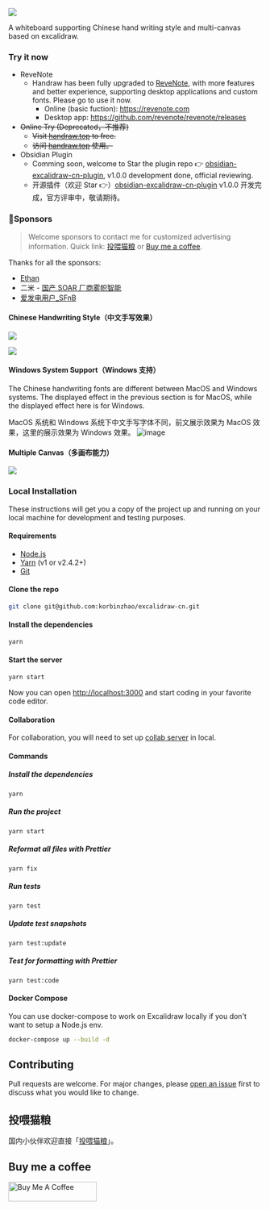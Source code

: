![](https://img.alicdn.com/imgextra/i3/O1CN01Fj9ngw1N77fY1yafL_!!6000000001522-2-tps-1639-395.png)

A whiteboard supporting Chinese hand writing style and multi-canvas based on excalidraw.

### Try it now
- ReveNote
  - Handraw has been fully upgraded to [ReveNote](https://github.com/revenote/revenote), with more features and better experience, supporting desktop applications and custom fonts. Please go to use it now.
    - Online (basic fuction): https://revenote.com
    - Desktop app: https://github.com/revenote/revenote/releases
- ~~Online Try (Deprecated，不推荐)~~
  - ~~Visit [handraw.top](https://handraw.top/) to free.~~
  - ~~访问 [handraw.top](https://handraw.top/) 使用。~~
- Obsidian Plugin
  - Comming soon, welcome to Star the plugin repo :point_right: [obsidian-excalidraw-cn-plugin](https://github.com/korbinzhao/obsidian-excalidraw-cn-plugin), v1.0.0 development done, official reviewing.
  - 开源插件（欢迎 Star :point_right:）[obsidian-excalidraw-cn-plugin](https://github.com/korbinzhao/obsidian-excalidraw-cn-plugin) v1.0.0 开发完成，官方评审中，敬请期待。

### :purple_heart:Sponsors

> Welcome sponsors to contact me for customized advertising information. Quick link: <a href="https://afdian.net/a/wantian" target="_blank">投喂猫粮</a> or <a href="https://www.buymeacoffee.com/korbinzhao" target="_blank">Buy me a coffee</a>.

Thanks for all the sponsors:

- [Ethan](https://afdian.net/u/69e049a822c511ee886c52540025c377)
- 二米 - [国产 SOAR 厂商雾帜智能](https://www.flagify.com/)
- [爱发电用户\_SFnB](https://afdian.net/u/9ad7f8a01aee11ee808d5254001e7c00)


#### Chinese Handwriting Style（中文手写效果）

![](https://img.alicdn.com/imgextra/i3/O1CN01TEf1Xy20EEpyKk91j_!!6000000006817-0-tps-2852-1620.jpg)

![](https://img.alicdn.com/imgextra/i4/O1CN01K0d6K51Iqr8fkojYy_!!6000000000945-0-tps-2876-1640.jpg)

#### Windows System Support（Windows 支持）

The Chinese handwriting fonts are different between MacOS and Windows systems. The displayed effect in the previous section is for MacOS, while the displayed effect here is for Windows.

MacOS 系统和 Windows 系统下中文手写字体不同，前文展示效果为 MacOS 效果，这里的展示效果为 Windows 效果。 ![image](https://github.com/korbinzhao/excalidraw-cn/assets/5051627/cd73fb34-2957-4a58-a533-98abb21162ab)

#### Multiple Canvas（多画布能力）

![](https://img.alicdn.com/imgextra/i2/O1CN01vGnzBy1kFa8ksoEGt_!!6000000004654-0-tps-1272-1020.jpg)

### Local Installation

These instructions will get you a copy of the project up and running on your local machine for development and testing purposes.

#### Requirements

- [Node.js](https://nodejs.org/en/)
- [Yarn](https://yarnpkg.com/getting-started/install) (v1 or v2.4.2+)
- [Git](https://git-scm.com/downloads)

#### Clone the repo

```bash
git clone git@github.com:korbinzhao/excalidraw-cn.git
```

#### Install the dependencies

```bash
yarn
```

#### Start the server

```bash
yarn start
```

Now you can open [http://localhost:3000](http://localhost:3000) and start coding in your favorite code editor.

#### Collaboration

For collaboration, you will need to set up [collab server](https://github.com/excalidraw/excalidraw-room) in local.

#### Commands

##### Install the dependencies

```
yarn
```

##### Run the project

```
yarn start
```

##### Reformat all files with Prettier

```
yarn fix
```

##### Run tests

```
yarn test
```

##### Update test snapshots

```
yarn test:update
```

##### Test for formatting with Prettier

```
yarn test:code
```

#### Docker Compose

You can use docker-compose to work on Excalidraw locally if you don't want to setup a Node.js env.

```sh
docker-compose up --build -d
```

## Contributing

Pull requests are welcome. For major changes, please [open an issue](https://github.com/korbinzhao/excalidraw-cn/issues/new) first to discuss what you would like to change.

## 投喂猫粮

国内小伙伴欢迎直接「<a href="https://afdian.net/a/wantian" target="_blank">投喂猫粮</a>」。

## Buy me a coffee

<a href="https://www.buymeacoffee.com/korbinzhao" target="_blank"><img src="https://cdn.buymeacoffee.com/buttons/default-orange.png" alt="Buy Me A Coffee" height="39" width="175"></a>
